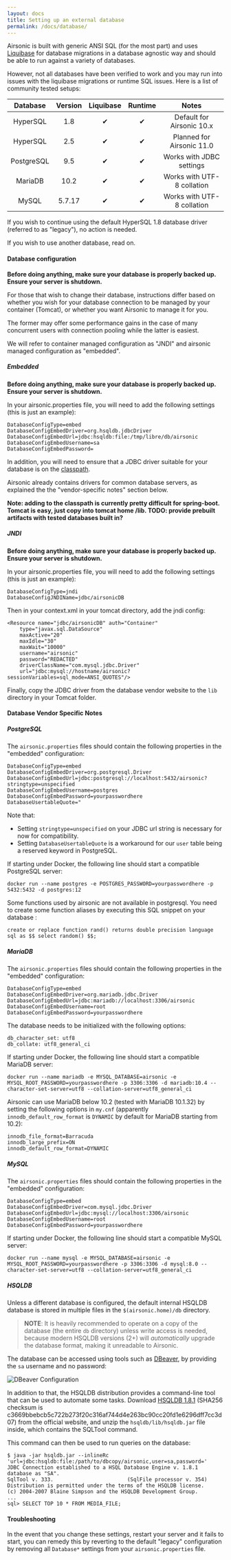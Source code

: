 ```yaml
---
layout: docs
title: Setting up an external database
permalink: /docs/database/
---
```


Airsonic is built with generic ANSI SQL (for the most part) and uses [Liquibase](http://www.liquibase.org/) for database migrations in a database agnostic way and should be able to run against a variety of databases.

However, not all databases have been verified to work and you may run into issues with the liquibase migrations or runtime SQL issues. Here is a list of community tested setups:

| Database   | Version | Liquibase | Runtime | Notes                      |
|:----------:|:-------:|:---------:|:-------:|:--------------------------:|
| HyperSQL   | 1.8     | ✔         | ✔       | Default for Airsonic 10.x  |
| HyperSQL   | 2.5     | ✔         | ✔       | Planned for Airsonic 11.0  |
| PostgreSQL | 9.5     | ✔         | ✔       | Works with JDBC settings   |
| MariaDB    | 10.2    | ✔         | ✔       | Works with UTF-8 collation |
| MySQL      | 5.7.17  | ✔         | ✔       | Works with UTF-8 collation |

If you wish to continue using the default HyperSQL 1.8 database driver (referred to as "legacy"), no action is needed.

If you wish to use another database, read on.

#### Database configuration

**Before doing anything, make sure your database is properly backed up. Ensure your server is shutdown.**

For those that wish to change their database, instructions differ based on whether you wish for your database connection to be managed by your container (Tomcat), or whether you want Airsonic to manage it for you.

The former may offer some performance gains in the case of many concurrent users with connection pooling while the latter is easiest.

We will refer to container managed configuration as "JNDI" and airsonic managed configuration as "embedded".

##### Embedded

**Before doing anything, make sure your database is properly backed up. Ensure your server is shutdown.**

In your airsonic.properties file, you will need to add the following settings (this is just an example):

```
DatabaseConfigType=embed
DatabaseConfigEmbedDriver=org.hsqldb.jdbcDriver
DatabaseConfigEmbedUrl=jdbc:hsqldb:file:/tmp/libre/db/airsonic
DatabaseConfigEmbedUsername=sa
DatabaseConfigEmbedPassword=
```

In addition, you will need to ensure that a JDBC driver suitable for your database is on the [classpath](https://docs.oracle.com/javase/8/docs/technotes/tools/windows/classpath.html).

Airsonic already contains drivers for common database servers, as explained the the "vendor-specific notes" section below.

**Note: adding to the classpath is currently pretty difficult for spring-boot. Tomcat is easy, just copy into tomcat home /lib. TODO: provide prebuilt artifacts with tested databases built in?**

##### JNDI

**Before doing anything, make sure your database is properly backed up. Ensure your server is shutdown.**

In your airsonic.properties file, you will need to add the following settings (this is just an example):

```
DatabaseConfigType=jndi
DatabaseConfigJNDIName=jdbc/airsonicDB
```

Then in your context.xml in your tomcat directory, add the jndi config:

```
<Resource name="jdbc/airsonicDB" auth="Container"
    type="javax.sql.DataSource"
    maxActive="20"
    maxIdle="30"
    maxWait="10000"
    username="airsonic"
    password="REDACTED"
    driverClassName="com.mysql.jdbc.Driver"
    url="jdbc:mysql://hostname/airsonic?sessionVariables=sql_mode=ANSI_QUOTES"/>

```

Finally, copy the JDBC driver from the database vendor website to the `lib` directory in your Tomcat folder.

#### Database Vendor Specific Notes

##### PostgreSQL

The `airsonic.properties` files should contain the following properties in the "embedded" configuration:

```
DatabaseConfigType=embed
DatabaseConfigEmbedDriver=org.postgresql.Driver
DatabaseConfigEmbedUrl=jdbc:postgresql://localhost:5432/airsonic?stringtype=unspecified
DatabaseConfigEmbedUsername=postgres
DatabaseConfigEmbedPassword=yourpasswordhere
DatabaseUsertableQuote="
```

Note that:

* Setting `stringtype=unspecified` on your JDBC url string is necessary for now for compatibility.
* Setting `DatabaseUsertableQuote` is a workaround for our `user` table being a reserved keyword in PostgreSQL.

If starting under Docker, the following line should start a compatible PostgreSQL server:

```
docker run --name postgres -e POSTGRES_PASSWORD=yourpasswordhere -p 5432:5432 -d postgres:12
```

Some functions used by airsonic are not available in postgresql. You need to create some function aliases by executing this SQL snippet on your database :

```
create or replace function rand() returns double precision language sql as $$ select random() $$;
```

##### MariaDB

The `airsonic.properties` files should contain the following properties in the "embedded" configuration:

```
DatabaseConfigType=embed
DatabaseConfigEmbedDriver=org.mariadb.jdbc.Driver
DatabaseConfigEmbedUrl=jdbc:mariadb://localhost:3306/airsonic
DatabaseConfigEmbedUsername=root
DatabaseConfigEmbedPassword=yourpasswordhere
```

The database needs to be initialized with the following options:

```
db_character_set: utf8
db_collate: utf8_general_ci
```

If starting under Docker, the following line should start a compatible MariaDB server:

```
docker run --name mariadb -e MYSQL_DATABASE=airsonic -e MYSQL_ROOT_PASSWORD=yourpasswordhere -p 3306:3306 -d mariadb:10.4 --character-set-server=utf8 --collation-server=utf8_general_ci
```

Airsonic can use MariaDB below 10.2 (tested with MariaDB 10.1.32) by setting the following options in `my.cnf` (apparently `innodb_default_row_format` is `DYNAMIC` by default for MariaDB starting from 10.2):

```
innodb_file_format=Barracuda
innodb_large_prefix=ON
innodb_default_row_format=DYNAMIC
```

##### MySQL

The `airsonic.properties` files should contain the following properties in the "embedded" configuration:

```
DatabaseConfigType=embed
DatabaseConfigEmbedDriver=com.mysql.jdbc.Driver
DatabaseConfigEmbedUrl=jdbc:mysql://localhost:3306/airsonic
DatabaseConfigEmbedUsername=root
DatabaseConfigEmbedPassword=yourpasswordhere
```

If starting under Docker, the following line should start a compatible MySQL server:

```
docker run --name mysql -e MYSQL_DATABASE=airsonic -e MYSQL_ROOT_PASSWORD=yourpasswordhere -p 3306:3306 -d mysql:8.0 --character-set-server=utf8 --collation-server=utf8_general_ci
```

##### HSQLDB

Unless a different database is configured, the default internal HSQLDB database
is stored in multiple files in the `$(airsonic.home)/db` directory.

> **NOTE**: It is heavily recommended to operate on a copy of the database (the
> entire `db` directory) unless write access is needed, because modern HSQLDB
> versions (2+) will *automatically* upgrade the database format, making it
> unreadable to Airsonic.

The database can be accessed using tools such as
[DBeaver](https://dbeaver.io/), by providing the `sa` username and no password:

![DBeaver Configuration](database_hsqldb_dbeaver.png)

In addition to that, the HSQLDB distribution provides a command-line tool that
can be used to automate some tasks. Download [HSQLDB
1.8.1](https://sourceforge.net/projects/hsqldb/files/hsqldb/hsqldb_1_8_1/)
(SHA256 checksum is
c3669bbebcb5c722b273f20c316af744d4e263bc90cc20fd1e6296dff7cc3d07) from the
official website, and unzip the `hsqldb/lib/hsqldb.jar` file inside, which
contains the SQLTool command.

This command can then be used to run queries on the database:

    $ java -jar hsqldb.jar --inlineRc 'url=jdbc:hsqldb:file:/path/to/dbcopy/airsonic,user=sa,password='
    JDBC Connection established to a HSQL Database Engine v. 1.8.1 database as "SA".
    SqlTool v. 333.                        (SqlFile processor v. 354)
    Distribution is permitted under the terms of the HSQLDB license.
    (c) 2004-2007 Blaine Simpson and the HSQLDB Development Group.
    ...
    sql> SELECT TOP 10 * FROM MEDIA_FILE;

#### Troubleshooting

In the event that you change these settings, restart your server and it fails to start, you can remedy this by reverting to the default "legacy" configuration by removing all `Database*` settings from your `airsonic.properties` file.

